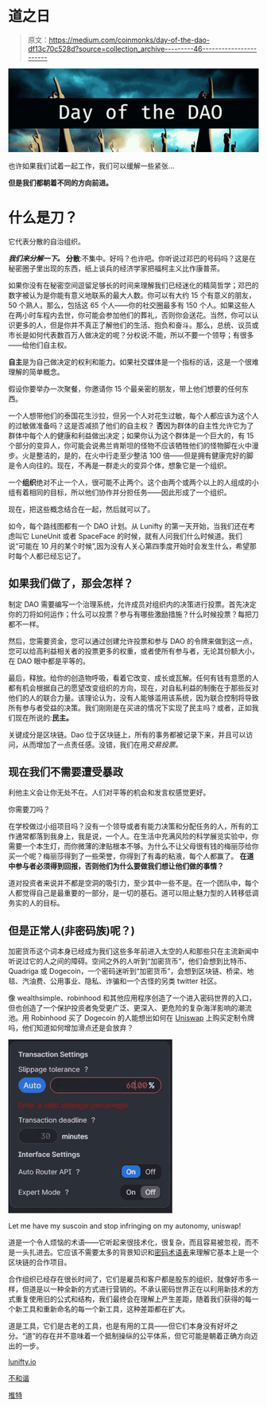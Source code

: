 # 道之日

> 原文：<https://medium.com/coinmonks/day-of-the-dao-df13c70c528d?source=collection_archive---------46----------------------->

![](img/8159e87f96ae63b4ec130b3487b0a93a.png)

也许如果我们试着一起工作，我们可以缓解一些紧张...

**但是我们都朝着不同的方向前进。**

# 什么是刀？

它代表分散的自治组织。

***我们来分解一下。*** 
**分散**:不集中。好吗？也许吧。你听说过邓巴的号码吗？这是在秘密圈子里出现的东西，纸上谈兵的经济学家把福柯主义比作康普茶。

如果你没有在秘密空间逗留足够长的时间来理解我们已经迷化的精简哲学；邓巴的数字被认为是你能有意义地联系的最大人数。你可以有大约 15 个有意义的朋友，50 个熟人，那么，包括这 65 个人——你的社交圈最多有 150 个人。如果这些人在两小时车程内去世，你可能会参加他们的葬礼，否则你会送花。当然，你可以认识更多的人，但是你并不真正了解他们的生活、抱负和奋斗。那么，总统、议员或市长是如何代表数百万人做决定的呢？分权说:不能，所以不要一个领导；有很多——给他们自主权。

**自主**是为自己做决定的权利和能力。如果社交媒体是一个指标的话，这是一个很难理解的简单概念。

假设你要举办一次聚餐，你邀请你 15 个最亲密的朋友，带上他们想要的任何东西。

一个人想带他们的泰国花生沙拉，但另一个人对花生过敏，每个人都应该为这个人的过敏做准备吗？这是否减损了他们的自主权？
**否**因为群体的自主性允许它为了群体中每个人的健康和利益做出决定；如果你认为这个群体是一个巨大的，有 15 个部分的变异人，你可能会说弗兰肯斯坦的怪物不应该牺牲他们的怪物脚在火中漫步。火是整洁的，是的，在火中行走至少整洁 100 倍——但是拥有健康完好的脚是令人向往的。现在，不再是一群走火的变异个体，想象它是一个组织。

一个**组织**绝对不止一个人，很可能不止两个。这个由两个或两个以上的人组成的小组有着相同的目标，所以他们协作并分担任务——因此形成了一个组织。

现在，把这些概念结合在一起，然后就可以了。

如今，每个路线图都有一个 DAO 计划。从 Lunifty 的第一天开始，当我们还在考虑叫它 LuneUnit 或者 SpaceFace 的时候，就有人问我们什么时候道。我们说“可能在 10 月的某个时候”,因为没有人关心第四季度开始时会发生什么，希望那时每个人都已经忘记了。

## 如果我们做了，那会怎样？

制定 DAO 需要编写一个治理系统，允许成员对组织内的决策进行投票。首先决定你的刀将如何运作；什么可以投票？参与有哪些激励措施？什么时候投票？每把刀都不一样。

然后，您需要资金，您可以通过创建允许投票和参与 DAO 的令牌来做到这一点，您可以给高利益相关者的投票更多的权重，或者使所有参与者，无论其份额大小，在 DAO 眼中都是平等的。

最后，释放。给你的创造物呼吸，看着它改变、成长或瓦解。任何有钱有意愿的人都有机会根据自己的愿望改变组织的方向，现在，对自私利益的制衡在于那些反对他们的人的联合力量。该理论认为，没有人能够滥用该系统，因为联合控制将导致所有参与者受益的决策。我们刚刚是在买进的情况下实现了民主吗？或者，正如我们现在所说的:**民主。**

关键成分是区块链。Dao 位于区块链上，所有的事务都被记录下来，并且可以访问，从而增加了一点责任感。没错，我们在用*交易投票。*

## 现在我们不需要遭受暴政

利他主义会让你无处不在。人们对平等的机会和发言权感觉更好。

你需要刀吗？

在学校做过小组项目吗？没有一个领导或者有能力决策和分配任务的人，所有的工作通常都落到我身上，我是说，一个人。在生活中充满风险的科学展览实验中，你需要一个本生灯，而你微薄的津贴根本不够。为什么不让父母很有钱的梅丽莎给你买一个呢？梅丽莎得到了一些荣誉，你得到了有毒的粘液，每个人都赢了。
**在道中参与者必须得到回报，否则他们为什么要做我们想让他们做的事情？**

道对投资者来说并不都是空洞的吸引力，至少其中一些不是。在一个团队中，每个人都觉得自己是最重要的一部分，是一切的基石。道可以阻止魅力型的人转移低调务实的人的目标。

## 但是正常人(非密码族)呢？)

加密货币这个词本身已经成为我们这些多年前进入太空的人和那些只在主流新闻中听说过它的人之间的障碍。空间之外的人听到“加密货币”，他们会想到比特币、Quadriga 或 Dogecoin，一个密码迷听到“加密货币”，会想到区块链、桥梁、地毯、汽油费、公用事业、隐私、诈骗和一个古怪的另类 twitter 社区。

像 wealthsimple、robinhood 和其他应用程序创造了一个进入密码世界的入口，但也创造了一个保护投资者免受更广泛、更深入、更危险的复杂海洋影响的潮流池。用 Robinhood 买了 Dogecoin 的人能想出如何在 [Uniswap](https://uniswap.org/) 上购买定制令牌吗，他们知道如何增加滑点还是会放弃？

![](img/1331b7a8ffb292253ae954924b47f703.png)

Let me have my suscoin and stop infringing on my autonomy, uniswap!

道是一个令人烦恼的术语——它听起来很技术化，很复杂，而且容易被忽视，而不是一头扎进去。它应该不需要太多的背景知识和[密码术语表](https://coinmarketcap.com/alexandria/glossary)来理解它基本上是一个区块链的合作项目。

合作组织已经存在很长时间了，它们是雇员和客户都是股东的组织，就像好市多一样，但道是以一种全新的方式进行营销的。不承认密码世界正在以利用新技术的方式重复使用旧的公式和结构，我们最终会在理解上产生差距，随着我们获得的每一个新工具和重新命名的每一个新工具，这种差距都在扩大。

道是工具，它们是古老的工具，也是有用的工具——但它们本身没有好坏之分。“道”的存在并不意味着一个抵制操纵的公平体系，但它可能是朝着正确方向迈出的一步。

[lunifty.io](https://www.lunifty.io/)

[不和谐](https://discord.gg/gzQ2EWNWFk)

[推特](https://twitter.com/lunifty)